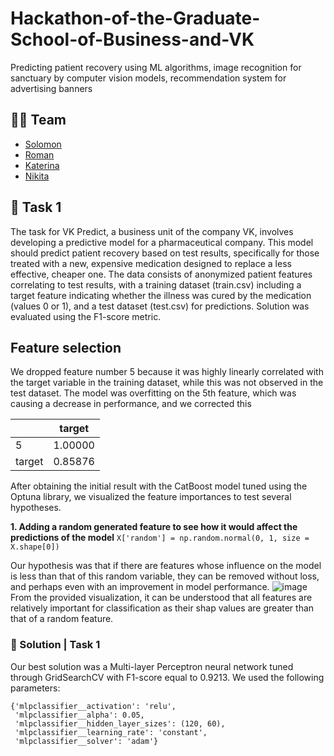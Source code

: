 # Hackathon-of-the-Graduate-School-of-Business-and-VK
Predicting patient recovery using ML algorithms, image recognition for sanctuary by computer vision models, recommendation system for advertising banners 

## 🦸‍♂️ Team
- [Solomon](https://github.com/veidlink)
- [Roman]()
- [Katerina]()
- [Nikita]()

## 🎯 Task 1
The task for VK Predict, a business unit of the company VK, involves developing a predictive model for a pharmaceutical company. This model should predict patient recovery based on test results, specifically for those treated with a new, expensive medication designed to replace a less effective, cheaper one. The data consists of anonymized patient features correlating to test results, with a training dataset (train.csv) including a target feature indicating whether the illness was cured by the medication (values 0 or 1), and a test dataset (test.csv) for predictions. Solution was evaluated using the F1-score metric.

## Feature selection
We dropped feature number 5 because it was highly linearly correlated with the target variable in the training dataset, while this was not observed in the test dataset. The model was overfitting on the 5th feature, which was causing a decrease in performance, and we corrected this

|   | target |
|---|--------|
| 5 | 1.00000|
| target | 0.85876|

After obtaining the initial result with the CatBoost model tuned using the Optuna library, we visualized the feature importances to test several hypotheses.

**1. Adding a random generated feature to see how it would affect the predictions of the model**
```X['random'] = np.random.normal(0, 1, size = X.shape[0])```

Our hypothesis was that if there are features whose influence on the model is less than that of this random variable, they can be removed without loss, and perhaps even with an improvement in model performance.
![image](https://github.com/veidlink/Hackathon-of-the-Graduate-School-of-Business-and-VK/assets/137414808/a9ef88f7-a40c-4eb8-96fe-f91d76c4efd3)
From the provided visualization, it can be understood that all features are relatively important for classification as their shap values are greater than that of a random feature.

### 📝 Solution | Task 1
Our best solution was a Multi-layer Perceptron neural network tuned through GridSearchCV with F1-score equal to 0.9213. 
We used the following parameters:

```
{'mlpclassifier__activation': 'relu',
 'mlpclassifier__alpha': 0.05,
 'mlpclassifier__hidden_layer_sizes': (120, 60),
 'mlpclassifier__learning_rate': 'constant',
 'mlpclassifier__solver': 'adam'}
```
